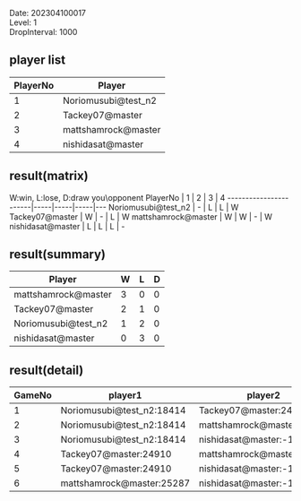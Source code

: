 Date: 202304100017  
Level: 1  
DropInterval: 1000  
## player list
PlayerNo  |  Player
----------|---------------------
1         |  Noriomusubi@test_n2
2         |  Tackey07@master
3         |  mattshamrock@master
4         |  nishidasat@master
## result(matrix)
W:win, L:lose, D:draw
you\opponent PlayerNo  |  1  |  2  |  3  |  4
-----------------------|-----|-----|-----|---
Noriomusubi@test_n2    |  -  |  L  |  L  |  W
Tackey07@master        |  W  |  -  |  L  |  W
mattshamrock@master    |  W  |  W  |  -  |  W
nishidasat@master      |  L  |  L  |  L  |  -
## result(summary)
Player               |  W  |  L  |  D
---------------------|-----|-----|---
mattshamrock@master  |  3  |  0  |  0
Tackey07@master      |  2  |  1  |  0
Noriomusubi@test_n2  |  1  |  2  |  0
nishidasat@master    |  0  |  3  |  0
## result(detail)
GameNo  |  player1                    |  player2
--------|-----------------------------|---------------------------
1       |  Noriomusubi@test_n2:18414  |  Tackey07@master:24910
2       |  Noriomusubi@test_n2:18414  |  mattshamrock@master:25287
3       |  Noriomusubi@test_n2:18414  |  nishidasat@master:-1282
4       |  Tackey07@master:24910      |  mattshamrock@master:25287
5       |  Tackey07@master:24910      |  nishidasat@master:-1518
6       |  mattshamrock@master:25287  |  nishidasat@master:-1572
